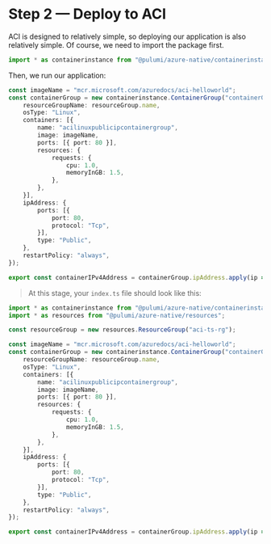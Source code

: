 # Step 2 &mdash; Deploy to ACI

ACI is designed to relatively simple, so deploying our application is also relatively simple. Of course, we need to import the package first.

```typescript
import * as containerinstance from "@pulumi/azure-native/containerinstance";
```

Then, we run our application:

```typescript
const imageName = "mcr.microsoft.com/azuredocs/aci-helloworld";
const containerGroup = new containerinstance.ContainerGroup("containerGroup", {
    resourceGroupName: resourceGroup.name,
    osType: "Linux",
    containers: [{
        name: "acilinuxpublicipcontainergroup",
        image: imageName,
        ports: [{ port: 80 }],
        resources: {
            requests: {
                cpu: 1.0,
                memoryInGB: 1.5,
            },
        },
    }],
    ipAddress: {
        ports: [{
            port: 80,
            protocol: "Tcp",
        }],
        type: "Public",
    },
    restartPolicy: "always",
});

export const containerIPv4Address = containerGroup.ipAddress.apply(ip => ip?.ip);
```

> At this stage, your `index.ts` file should look like this:

```typescript
import * as containerinstance from "@pulumi/azure-native/containerinstance";
import * as resources from "@pulumi/azure-native/resources";

const resourceGroup = new resources.ResourceGroup("aci-ts-rg");

const imageName = "mcr.microsoft.com/azuredocs/aci-helloworld";
const containerGroup = new containerinstance.ContainerGroup("containerGroup", {
    resourceGroupName: resourceGroup.name,
    osType: "Linux",
    containers: [{
        name: "acilinuxpublicipcontainergroup",
        image: imageName,
        ports: [{ port: 80 }],
        resources: {
            requests: {
                cpu: 1.0,
                memoryInGB: 1.5,
            },
        },
    }],
    ipAddress: {
        ports: [{
            port: 80,
            protocol: "Tcp",
        }],
        type: "Public",
    },
    restartPolicy: "always",
});

export const containerIPv4Address = containerGroup.ipAddress.apply(ip => ip?.ip);
```